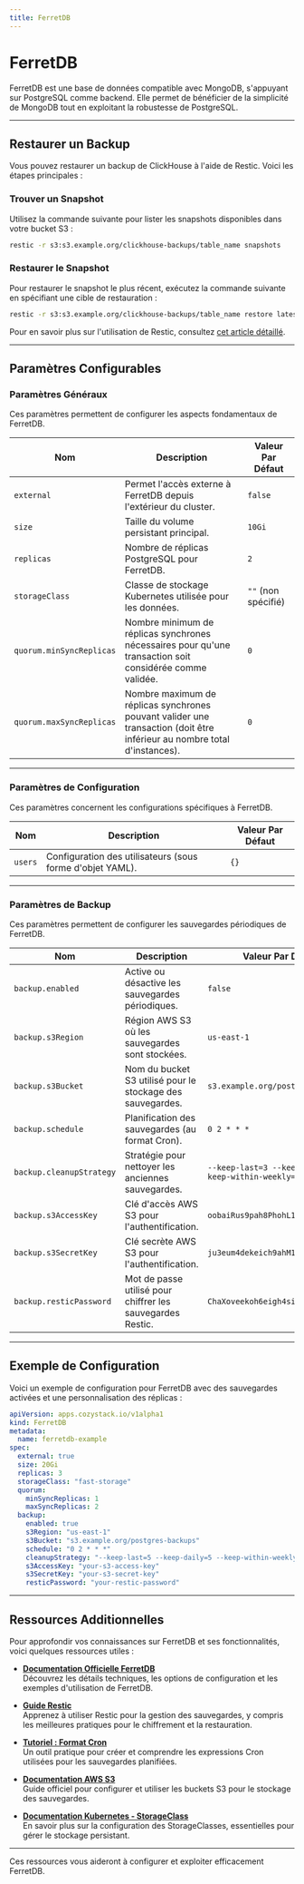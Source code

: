 ```yaml
---
title: FerretDB
---
```


# FerretDB

FerretDB est une base de données compatible avec MongoDB, s'appuyant sur PostgreSQL comme backend. Elle permet de bénéficier de la simplicité de MongoDB tout en exploitant la robustesse de PostgreSQL.

---

## Restaurer un Backup

Vous pouvez restaurer un backup de ClickHouse à l'aide de Restic. Voici les étapes principales :

### Trouver un Snapshot

Utilisez la commande suivante pour lister les snapshots disponibles dans votre bucket S3 :

```bash
restic -r s3:s3.example.org/clickhouse-backups/table_name snapshots
```

### Restaurer le Snapshot

Pour restaurer le snapshot le plus récent, exécutez la commande suivante en spécifiant une cible de restauration :

```bash
restic -r s3:s3.example.org/clickhouse-backups/table_name restore latest --target /tmp/
````

Pour en savoir plus sur l'utilisation de Restic, consultez [cet article détaillé](https://blog.aenix.io/restic-effective-backup-from-stdin-4bc1e8f083c1).

---

## Paramètres Configurables

### **Paramètres Généraux**

Ces paramètres permettent de configurer les aspects fondamentaux de FerretDB.

| **Nom**                 | **Description**                                                                                          | **Valeur Par Défaut** |
|--------------------------|----------------------------------------------------------------------------------------------------------|------------------------|
| `external`              | Permet l'accès externe à FerretDB depuis l'extérieur du cluster.                                         | `false`               |
| `size`                  | Taille du volume persistant principal.                                                                   | `10Gi`                |
| `replicas`              | Nombre de réplicas PostgreSQL pour FerretDB.                                                             | `2`                   |
| `storageClass`          | Classe de stockage Kubernetes utilisée pour les données.                                                 | `""` (non spécifié)   |
| `quorum.minSyncReplicas`| Nombre minimum de réplicas synchrones nécessaires pour qu'une transaction soit considérée comme validée. | `0`                   |
| `quorum.maxSyncReplicas`| Nombre maximum de réplicas synchrones pouvant valider une transaction (doit être inférieur au nombre total d'instances). | `0`                   |

---

### **Paramètres de Configuration**

Ces paramètres concernent les configurations spécifiques à FerretDB.

| **Nom**  | **Description**                       | **Valeur Par Défaut** |
|----------|---------------------------------------|------------------------|
| `users`  | Configuration des utilisateurs (sous forme d'objet YAML). | `{}`                  |

---

### **Paramètres de Backup**

Ces paramètres permettent de configurer les sauvegardes périodiques de FerretDB.

| **Nom**                  | **Description**                                           | **Valeur Par Défaut**                         |
|---------------------------|-----------------------------------------------------------|-----------------------------------------------|
| `backup.enabled`         | Active ou désactive les sauvegardes périodiques.          | `false`                                      |
| `backup.s3Region`        | Région AWS S3 où les sauvegardes sont stockées.           | `us-east-1`                                  |
| `backup.s3Bucket`        | Nom du bucket S3 utilisé pour le stockage des sauvegardes. | `s3.example.org/postgres-backups`            |
| `backup.schedule`        | Planification des sauvegardes (au format Cron).           | `0 2 * * *`                                  |
| `backup.cleanupStrategy` | Stratégie pour nettoyer les anciennes sauvegardes.        | `--keep-last=3 --keep-daily=3 --keep-within-weekly=1m` |
| `backup.s3AccessKey`     | Clé d'accès AWS S3 pour l'authentification.               | `oobaiRus9pah8PhohL1ThaeTa4UVa7gu`           |
| `backup.s3SecretKey`     | Clé secrète AWS S3 pour l'authentification.               | `ju3eum4dekeich9ahM1te8waeGai0oog`           |
| `backup.resticPassword`  | Mot de passe utilisé pour chiffrer les sauvegardes Restic. | `ChaXoveekoh6eigh4siesheeda2quai0`           |

---

## Exemple de Configuration

Voici un exemple de configuration pour FerretDB avec des sauvegardes activées et une personnalisation des réplicas :

```yaml
apiVersion: apps.cozystack.io/v1alpha1
kind: FerretDB
metadata:
  name: ferretdb-example
spec:
  external: true
  size: 20Gi
  replicas: 3
  storageClass: "fast-storage"
  quorum:
    minSyncReplicas: 1
    maxSyncReplicas: 2
  backup:
    enabled: true
    s3Region: "us-east-1"
    s3Bucket: "s3.example.org/postgres-backups"
    schedule: "0 2 * * *"
    cleanupStrategy: "--keep-last=5 --keep-daily=5 --keep-within-weekly=1m"
    s3AccessKey: "your-s3-access-key"
    s3SecretKey: "your-s3-secret-key"
    resticPassword: "your-restic-password"
```

---

## Ressources Additionnelles

Pour approfondir vos connaissances sur FerretDB et ses fonctionnalités, voici quelques ressources utiles :

- [**Documentation Officielle FerretDB**](https://github.com/FerretDB/FerretDB)  
  Découvrez les détails techniques, les options de configuration et les exemples d'utilisation de FerretDB.

- [**Guide Restic**](https://restic.readthedocs.io/)  
  Apprenez à utiliser Restic pour la gestion des sauvegardes, y compris les meilleures pratiques pour le chiffrement et la restauration.

- [**Tutoriel : Format Cron**](https://crontab.guru/)  
  Un outil pratique pour créer et comprendre les expressions Cron utilisées pour les sauvegardes planifiées.

- [**Documentation AWS S3**](https://docs.aws.amazon.com/s3/index.html)  
  Guide officiel pour configurer et utiliser les buckets S3 pour le stockage des sauvegardes.

- [**Documentation Kubernetes - StorageClass**](https://kubernetes.io/docs/concepts/storage/storage-classes/)  
  En savoir plus sur la configuration des StorageClasses, essentielles pour gérer le stockage persistant.

---

Ces ressources vous aideront à configurer et exploiter efficacement FerretDB.

